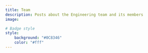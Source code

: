 ```yaml
---
title: Team
description: Posts about the Engineering team and its members
image:

# Badge style
style:
    background: "#0C8346"
    color: "#fff"
---
```

